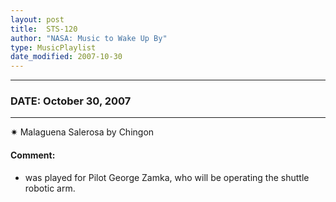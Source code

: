 ```yaml
---
layout: post
title:  STS-120
author: "NASA: Music to Wake Up By"
type: MusicPlaylist
date_modified: 2007-10-30
---
```


----
### DATE: October 30, 2007
----
✷ Malaguena Salerosa by Chingon

#### Comment:
* was played for Pilot George Zamka, who will be operating the shuttle robotic arm.
